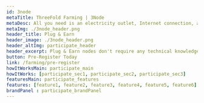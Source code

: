 ```yaml
---
id: 3node
metaTitle: ThreeFold Farming | 3Node
metaDesc: All you need is an electricity outlet, Internet connection, and a 3Node to start earning.
metaImg: ./3node_header.png
header_title: Plug & Earn
header_image: ./3node_header.png
header_altImg: participate_header
header_excerpt: Plug & Earn nodes don't require any technical knowledge to set up. All you need is an electricity outlet, Internet connection, and a 3Node to start earning.
button: Pre-Register Today
link: /farming/pre-register
howItWorksMain: participate_main
howItWorks: [participate_sec1, participate_sec2, participate_sec3]
featuresMain: participate_features
features: [feature1, feature2, feature3, feature4, feature5, feature6]
brandPanel : participate_brandPanel
---
```


<!-- header: participate_header -->
<!-- solution_image: ./participate_main.png -->

<!-- header2: tfgrid_explorer
solution_image: ./participate_main2.png  -->

<!-- howItWorksMain: participate_main
howItWorks: [participate_sec1, participate_sec2, participate_sec3] -->

<!-- header_title: HOW IT WORKS
header_image: ./participate_header.png
header_altImg: participate_header
header_excerpt: Farmers can be compared to Bitcoin Miners because they earn rewards for providing hardware to the networks. The main diﬀerence is that Miners essentially waste their hardware capacity to solve riddles that oﬀer no beneﬁt outside of the Bitcoin ecosystem, Farmers provide capacity in the form of storage, network and compute, that can be used by anyone. -->

<!-- comparisonMain: participate_comparison_main
comparisonSecs:
  [participate_comparison1, participate_comparison2, participate_comparison3] -->

<!-- cta: participate_cta -->

<!-- splitWithImage : participate_splitWihImage -->
